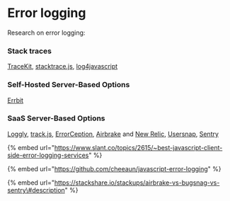 # Error logging

Research on error logging:

### Stack traces

[TraceKit](https://github.com/csnover/TraceKit), [stacktrace.js](http://stacktracejs.com/), [log4javascript](http://log4javascript.org/) 

### Self-Hosted Server-Based Options <a id="selfhostedserverbasedoptions"></a>

[Errbit](https://github.com/errbit/errbit)

### SaaS Server-Based Options <a id="saasserverbasedoptions"></a>

 [Loggly](https://www.loggly.com/), [track.js](http://trackjs.com/), [ErrorCeption](https://errorception.com/), [Airbrake](https://airbrake.io/) and [New Relic](http://newrelic.com/), [Usersnap](https://usersnap.com/qa), [Sentry](https://sentry.io/for/javascript/)

{% embed url="https://www.slant.co/topics/2615/~best-javascript-client-side-error-logging-services" %}

{% embed url="https://github.com/cheeaun/javascript-error-logging" %}

{% embed url="https://stackshare.io/stackups/airbrake-vs-bugsnag-vs-sentry\#description" %}




